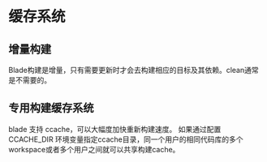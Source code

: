 # 缓存系统

## 增量构建
Blade构建是增量，只有需要更新时才会去构建相应的目标及其依赖。clean通常是不需要的。

## 专用构建缓存系统
blade 支持 ccache，可以大幅度加快重新构建速度。
如果通过配置 CCACHE_DIR 环境变量指定ccache目录，同一个用户的相同代码库的多个workspace或者多个用户之间就可以共享构建cache。
